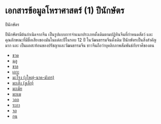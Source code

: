 # เอกสารข้อมูลโหราศาสตร์ (1) ปีนักษัตร

ปีนักษัตร

ปีนักษัตรมีต้นกำเนิดจากจีน เป็นรูปแบบการจำแนกประเภทดั้งเดิมตามปฏิทินจีนที่กำหนดสัตว์ และ คุณลักษณะที่มีชื่อเสียงของมันในแต่ละปีในรอบ 12 ปี ในวัฒนธรรมจีนดั้งเดิม ปีนักษัตรเป็นสิ่งสำคัญมาก และ เป็นผลสะท้อนของปรัชญาและวัฒนธรรมจีน ชาวจีนถือว่าบุคลิกภาพสัมพันธ์กับราศีของตน

- [ชวด](astrology_th_constellation_1.md)
- [ฉลู](astrology_th_constellation_2.md)
- [ขาล](astrology_th_constellation_3.md)
- [เถาะ](astrology_th_constellation_4.md)
- [มะโรง (งูใหญ่-นาค-มังกร)](astrology_th_constellation_5.md)
- [มะเส็ง (งูเล็ก)](astrology_th_constellation_6.md)
- [มะเมีย](astrology_th_constellation_7.md)
- [มะแม](astrology_th_constellation_8.md)
- [วอก](astrology_th_constellation_9.md)
- [ระกา](astrology_th_constellation_10.md)
- [จอ](astrology_th_constellation_11.md)
- [กุน](astrology_th_constellation_12.md)
